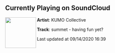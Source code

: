 ## Currently Playing on SoundCloud

[<img align="left" width="100" src="https://i1.sndcdn.com/artworks-H8qguMVNM3CAsWS4-lyG3bg-t50x50.jpg">](https://soundcloud.com/kumocollective/summetrelease)

**Artist**: KUMO Collective 

**Track**: summet - having fun yet?

Last updated at 09/14/2020 16:39
